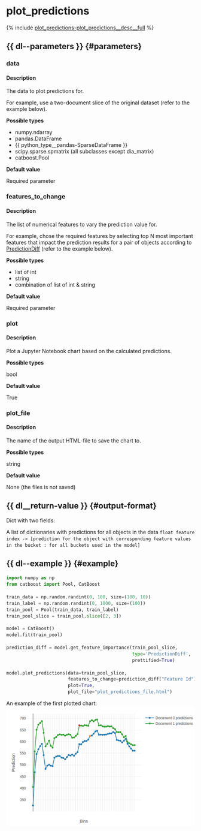 # plot_predictions

{% include [plot_predictions-plot_predictions__desc__full](../_includes/work_src/reusage-python/plot_predictions__desc__full.md) %}

## {{ dl--parameters }} {#parameters}

### data

#### Description

The data to plot predictions for.

For example, use a two-document slice of the original dataset (refer to the example below).

**Possible types**

- numpy.ndarray
- pandas.DataFrame
- {{ python_type__pandas-SparseDataFrame }}
- scipy.sparse.spmatrix (all subclasses except dia_matrix)
- catboost.Pool

**Default value**

Required parameter

### features_to_change

#### Description

The list of numerical features to vary the prediction value for.

For example, chose the required features by selecting top N most important features that impact the prediction results for a pair of objects according to [PredictionDiff](fstr.md#fstr__prediction-diff) (refer to the example below).

**Possible types**

- list of int
- string
- combination of list of int & string

**Default value**

Required parameter

### plot

#### Description

Plot a Jupyter Notebook chart based on the calculated predictions.

**Possible types**

bool

**Default value**

True


### plot_file

#### Description

The name of the output HTML-file to save the chart to.

**Possible types**

string

**Default value**

None (the files is not saved)


## {{ dl__return-value }} {#output-format}

Dict with two fields:

A list of dictionaries with predictions for all objects in the data `float feature index -> [prediction for the object with corresponding feature values in the bucket : for all buckets used in the model]`

## {{ dl--example }} {#example}

```python
import numpy as np
from catboost import Pool, CatBoost

train_data = np.random.randint(0, 100, size=(100, 10))
train_label = np.random.randint(0, 1000, size=(100))
train_pool = Pool(train_data, train_label)
train_pool_slice = train_pool.slice([2, 3])

model = CatBoost()
model.fit(train_pool)

prediction_diff = model.get_feature_importance(train_pool_slice,
                                               type='PredictionDiff',
                                               prettified=True)

model.plot_predictions(data=train_pool_slice,
                       features_to_change=prediction_diff["Feature Id"][:2],
                       plot=True,
                       plot_file="plot_predictions_file.html")

```

An example of the first plotted chart:
![](../images/jupyter__catboost__plot_prediction.png)
